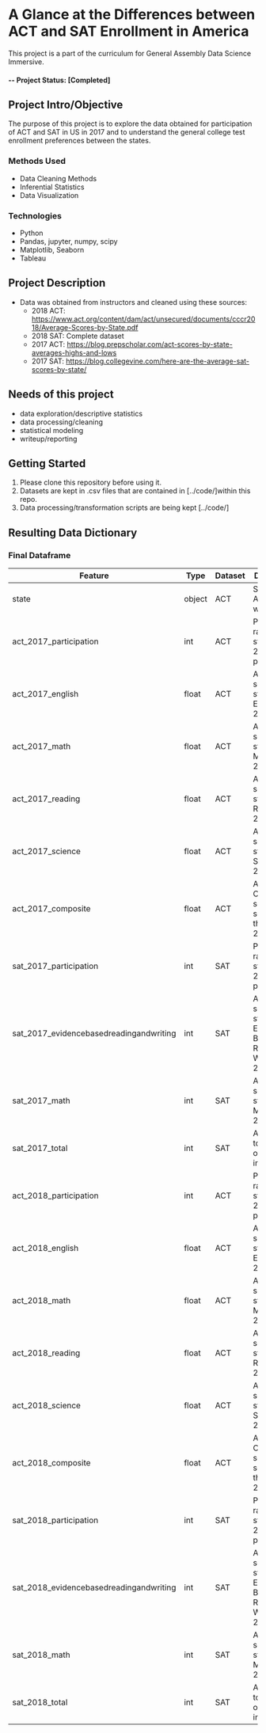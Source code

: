 # A Glance at the Differences between ACT and SAT Enrollment in America
This project is a part of the curriculum for General Assembly Data Science Immersive.

#### -- Project Status: [Completed]

## Project Intro/Objective
The purpose of this project is to explore the data obtained for participation of ACT and SAT in US in 2017 and to understand the general college test enrollment preferences between the states. 

### Methods Used
* Data Cleaning Methods
* Inferential Statistics
* Data Visualization

### Technologies
* Python
* Pandas, jupyter, numpy, scipy
* Matplotlib, Seaborn
* Tableau

## Project Description
- Data was obtained from instructors and cleaned using these sources:
  - 2018 ACT: https://www.act.org/content/dam/act/unsecured/documents/cccr2018/Average-Scores-by-State.pdf
  - 2018 SAT: Complete dataset
  - 2017 ACT: https://blog.prepscholar.com/act-scores-by-state-averages-highs-and-lows
  - 2017 SAT: https://blog.collegevine.com/here-are-the-average-sat-scores-by-state/

## Needs of this project

- data exploration/descriptive statistics
- data processing/cleaning
- statistical modeling
- writeup/reporting

## Getting Started

1. Please clone this repository before using it. 
2. Datasets are kept in .csv files that are contained in [../code/]within this repo.   
3. Data processing/transformation scripts are being kept [../code/]


## Resulting Data Dictionary

### Final Dataframe
|Feature|Type|Dataset|Description|
|---|---|---|---|
|state|object|ACT|States of America with results| 
|act_2017_participation|int|ACT|Participation rate of students in 2017 ACT per state|
|act_2017_english|float|ACT|Average score of the state in English in 2017 ACT|
|act_2017_math|float|ACT|Average score of the state in Math in 2017 ACT|
|act_2017_reading|float|ACT|Average score of the state in Reading in 2017 ACT|
|act_2017_science|float|ACT|Average score of the state in Science in 2017 ACT|
|act_2017_composite|float|ACT|Average Composite score (total score) of the state in 2017 ACT|
|sat_2017_participation|int|SAT|Participation rate of students in 2017 SAT per state|
|sat_2017_evidencebasedreadingandwriting|int|SAT|Average score of the state in Evidence-Based Reading and Writing in 2017 SAT|
|sat_2017_math|int|SAT|Average score of the state in Math in 2017 SAT|
|sat_2017_total|int|SAT|Average total score of the state in 2017 SAT|
|act_2018_participation|int|ACT|Participation rate of students in 2018 ACT per state|
|act_2018_english|float|ACT|Average score of the state in English in 2018 ACT|
|act_2018_math|float|ACT|Average score of the state in Math in 2018 ACT|
|act_2018_reading|float|ACT|Average score of the state in Reading in 2018 ACT|
|act_2018_science|float|ACT|Average score of the state in Science in 2018 ACT|
|act_2018_composite|float|ACT|Average Composite score (total score) of the state in 2018 ACT|
|sat_2018_participation|int|SAT|Participation rate of students in 2018 SAT per state|
|sat_2018_evidencebasedreadingandwriting|int|SAT|Average score of the state in Evidence-Based Reading and Writing in 2018 SAT|
|sat_2018_math|int|SAT|Average score of the state in Math in 2018 SAT|
|sat_2018_total|int|SAT|Average total score of the state in 2018 SAT|

